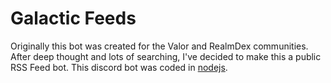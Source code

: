 # Galactic Feeds

Originally this bot was created for the Valor and RealmDex communities. After deep thought and lots of searching, I've decided to make this a public RSS Feed bot. This discord bot was coded in [nodejs](https://nodejs.org/en/).


